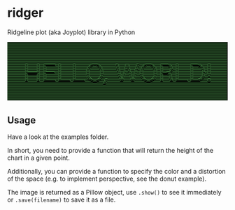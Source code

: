 # ridger

Ridgeline plot (aka Joyplot) library in Python

![A ridge plot showing the words Hello World in a pseudo 3D fashion](hello_world.png)

## Usage

Have a look at the examples folder.

In short, you need to provide a function that will return the height of the chart in a given point.

Additionally, you can provide a function to specify the color and a distortion of the space (e.g. to implement perspective, see the donut example).

The image is returned as a Pillow object, use `.show()` to see it immediately or `.save(filename)` to save it as a file.